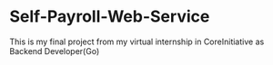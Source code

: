 # Self-Payroll-Web-Service
This is my final project from my virtual internship in CoreInitiative as Backend Developer(Go)
